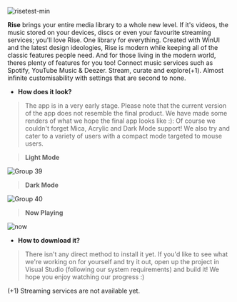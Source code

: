 ![risetest-min](https://user-images.githubusercontent.com/74561130/130504820-cd80d98b-c516-4a5a-a2dc-9734b3f00dbb.png)

**Rise** brings your entire media library to a whole new level. If it's videos, the music stored on your devices, discs or even your favourite streaming services; you'll love Rise. One library for everything. Created with WinUI and the latest design ideologies, Rise is modern while keeping all of the classic features people need. And for those living in the modern world, theres plenty of features for you too! Connect music services such as Spotify, YouTube Music & Deezer. Stream, curate and explore(+1). Almost infinite customisability with settings that are second to none.


- **How does it look?**

> The app is in a very early stage. Please note that the current version of the app does not resemble the final product. We have made some renders of what we hope the final app looks like :): Of course we couldn't forget Mica, Acrylic and Dark Mode support! We also try and cater to a variety of users with a compact mode targeted to mouse users. 


> **Light Mode**

![Group 39](https://user-images.githubusercontent.com/74561130/129236201-4af67799-becc-464b-91c6-c02d58342d04.png)

> **Dark Mode**

![Group 40](https://user-images.githubusercontent.com/74561130/129236191-15f9688f-a123-4a20-af92-f1ad9d7dd7a3.png)

> **Now Playing**

![now](https://user-images.githubusercontent.com/74561130/129236229-f8597d13-032b-4538-a9eb-1c147e1a843d.png)

- **How to download it?**

> There isn't any direct method to install it yet. If you'd like to see what we're working on for yourself and try it out, open up the project in Visual Studio (following our system requirements) and build it! We hope you enjoy watching our progress :)

(+1) Streaming services are not available yet.
